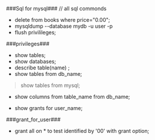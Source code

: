 ###Sql for mysql###
// all sql commonds 
* delete from books where price="0.00";
* mysqldump --database mydb -u user -p
* flush privilileges;

###privileges###

* show tables;
* show databases;
* describe table(name) ;
* show tables from db_name;
> show tables from mysql;
* show columns from table_name from db_name;

* show grants for user_name; 

###grant_for_user###

* grant all on * to test identified by '00' with grant option;

